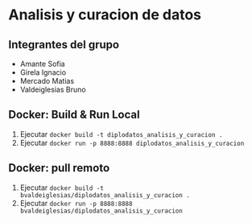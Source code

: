 # Analisis y curacion de datos


## Integrantes del grupo
* Amante Sofia
* Girela Ignacio
* Mercado Matias
* Valdeiglesias Bruno


## Docker: Build & Run Local

1. Ejecutar ```docker build -t diplodatos_analisis_y_curacion .```
2. Ejecutar ```docker run -p 8888:8888 diplodatos_analisis_y_curacion```

## Docker: pull remoto

1. Ejecutar ```docker build -t bvaldeiglesias/diplodatos_analisis_y_curacion .```
2. Ejecutar ```docker run -p 8888:8888 bvaldeiglesias/diplodatos_analisis_y_curacion```